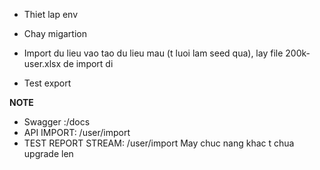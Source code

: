 - Thiet lap env
- Chay migartion
- Import du lieu vao tao du lieu mau (t luoi lam seed qua), lay file 200k-user.xlsx de import di

- Test export

**NOTE**

- Swagger <host>:<port>/docs
- API IMPORT: /user/import
- TEST REPORT STREAM: /user/import
  May chuc nang khac t chua upgrade len
